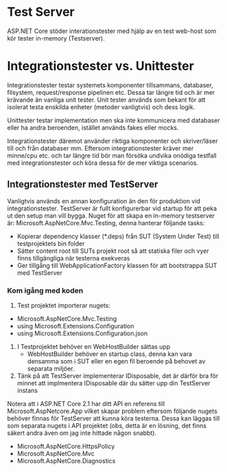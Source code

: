 # Test Server
ASP.NET Core stöder interationstester med hjälp av en test web-host som kör tester in-memory (Testserver).

# Integrationstester vs. Unittester
Integrationstester testar systemets komponenter tillsammans, databaser, filsystem, request/response pipelinen etc.
Dessa tar längre tid och är mer krävande än vanliga unit tester. Unit tester används som bekant för att isolerat testa enskilda enheter (metoder vanligtvis) och dess logik.

Unittester testar implementation men ska inte kommunicera med databaser eller ha andra beroenden, istället används fakes eller mocks.

Integrationstester däremot använder riktiga komponenter och skriver/läser till och från databaser mm.
Eftersom integrationstester kräver mer minne/cpu etc. och tar längre tid bör man försöka undvika onödiga testfall med integrationstester och köra dessa för de mer viktiga scenarios. 

## Integrationstester med TestServer
Vanligtvis används en annan konfiguration än den för produktion vid integrationstester. TestServer är fullt konfigurerbar vid startup för att peka ut den setup man vill bygga.
Nuget för att skapa en in-memory testserver är: Microsoft.AspNetCore.Mvc.Testing, denna hanterar följande tasks:
  - Kopierar dependency klasser (*.deps) från SUT (System Under Test) till testprojektets bin folder
  - Sätter content root till SUTs projekt root så att statiska filer och vyer finns tillgängliga när testerna exekveras
  - Ger tillgång till WebApplicationFactory klassen för att bootstrappa SUT med TestServer

### Kom igång med koden
1. Test projektet importerar nugets: 
  - Microsoft.AspNetCore.Mvc.Testing
  - using Microsoft.Extensions.Configuration
  - using Microsoft.Extensions.Configuration.json
1. I Testprojektet behöver en WebHostBuilder sättas upp
   - WebHostBuilder behöver en startup class, denna kan vara densamma som i SUT eller en egen fil beroende på behovet av separata miljöer.
1. Tänk på att TestServer implementerar IDisposable, det är därför bra för minnet att implmentera IDisposable där du sätter upp din TestServer instans 

Notera att i ASP.NET Core 2.1 har ditt API en referens till Microsoft.AspNetcore.App vilket skapar problem eftersom följande nugets behöver finnas för TestServer att kunna köra testerna.
Dessa kan läggas till som separata nugets i API projektet (obs, detta är en lösning, det finns säkert andra även om jag inte hittade någon snabbt).
- Microsoft.AspNetCore.HttpsPolicy
- Microsoft.AspNetCore.Mvc
- Microsoft.AspNetCore.Diagnostics

